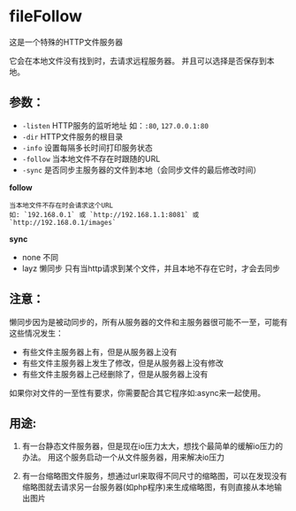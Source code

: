 fileFollow
======

这是一个特殊的HTTP文件服务器

它会在本地文件没有找到时，去请求远程服务器。 并且可以选择是否保存到本地。

参数：
---------

*	`-listen`     HTTP服务的监听地址 如：`:80`, `127.0.0.1:80`
*	`-dir`        HTTP文件服务的根目录
*	`-info`       设置每隔多长时间打印服务状态
*	`-follow`     当本地文件不存在时跟随的URL
*	`-sync`       是否同步主服务器的文件到本地（会同步文件的最后修改时间）

**follow**

	当本地文件不存在时会请求这个URL
	如: `192.168.0.1` 或 `http://192.168.1.1:8081` 或 `http://192.168.0.1/images`

**sync**

*	none 不同
*	layz 懒同步 只有当http请求到某个文件，并且本地不存在它时，才会去同步

注意：
--------
懒同步因为是被动同步的，所有从服务器的文件和主服务器很可能不一至，可能有这些情况发生：
*	有些文件主服务器上有，但是从服务器上没有
*	有些文件主服务器上发生了修改，但是从服务器上没有修改
*	有些文件主服务器上己经删除了，但是从服务器上没有

如果你对文件的一至性有要求，你需要配合其它程序如:async来一起使用。

用途:
------------

1. 有一台静态文件服务器，但是现在io压力太大，想找个最简单的缓解io压力的办法。 用这个服务启动一个从文件服务器，用来解决io压力

2. 有一台缩略图文件服务，想通过url来取得不同尺寸的缩略图，可以在发现没有缩略图就去请求另一台服务器(如php程序)来生成缩略图，有则直接从本地输出图片
